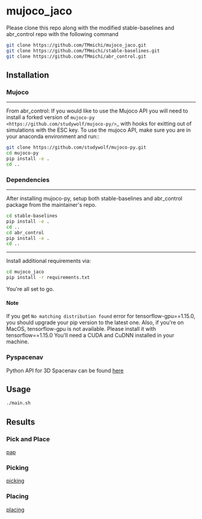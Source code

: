 # mujoco_jaco

Please clone this repo along with the modified stable-baselines and abr_control repo with the following command

```bash
git clone https://github.com/TMmichi/mujoco_jaco.git
git clone https://github.com/TMmichi/stable-baselines.git
git clone https://github.com/TMmichi/abr_control.git
```

## Installation

### Mujoco

------
From abr_control:
If you would like to use the Mujoco API you will need to install a
forked version of `mujoco-py <https://github.com/studywolf/mujoco-py/>`_ with hooks for
exitting out of simulations with the ESC key. To use the mujoco API, make sure you are
in your anaconda environment and run::

```bash
git clone https://github.com/studywolf/mujoco-py.git
cd mujoco-py
pip install -e .
cd ..
```

### Dependencies
------
After installing mujoco-py, setup both stable-baselines and abr_control package from the maintainer's repo.
```bash
cd stable-baselines
pip install -e .
cd ..
cd abr_control
pip install -e .
cd ..
```

------
Install additional requirements via:

```bash
cd mujoco_jaco
pip install -r requirements.txt
```

You're all set to go.

#### Note

If you get `No matching distribution found` error for tensorflow-gpu==1.15.0, you should upgrade your pip version to the latest one.
Also, if you're on MacOS, tensorflow-gpu is not available. Please install it with tensorflow==1.15.0
You'll need a CUDA and CuDNN installed in your machine.

### Pyspacenav

Python API for 3D Spacenav can be found [here](https://github.com/mastersign/pyspacenav)

## Usage

```bash
./main.sh
```

## Results

### Pick and Place
[pap](assets/pickAndplace.gif)

### Picking
[picking](assets/picking.gif)

### Placing
[placing](assets/placing.gif)